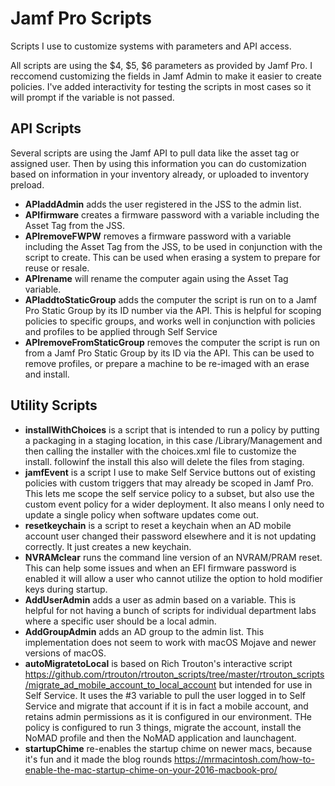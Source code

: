 # Jamf Pro Scripts
Scripts I use to customize systems with parameters and API access.

All scripts are using the $4, $5, $6 parameters as provided by Jamf Pro. I reccomend customizing the fields in Jamf Admin to make it easier to create policies. I've added interactivity for testing the scripts in most cases so it will prompt if the variable is not passed.

## API Scripts
Several scripts are using the Jamf API to pull data like the asset tag or assigned user. Then by using this information you can do customization based on information in your inventory already, or uploaded to inventory preload.
* **APIaddAdmin** adds the user registered in the JSS to the admin list.
* **APIfirmware** creates a firmware password with a variable including the Asset Tag from the JSS.
* **APIremoveFWPW** removes a firmware password with a variable including the Asset Tag from the JSS, to be used in conjunction with the script to create. This can be used when erasing a system to prepare for reuse or resale.
* **APIrename** will rename the computer again using the Asset Tag variable.
* **APIaddtoStaticGroup** adds the computer the script is run on to a Jamf Pro Static Group by its ID number via the API. This is helpful for scoping policies to specific groups, and works well in conjunction with policies and profiles to be applied through Self Service
* **APIremoveFromStaticGroup** removes the computer the script is run on from a Jamf Pro Static Group by its ID via the API. This can be used to remove profiles, or prepare a machine to be re-imaged with an erase and install.

## Utility Scripts
* **installWithChoices** is a script that is intended to run a policy by putting a packaging in a staging location, in this case /Library/Management and then calling the installer with the choices.xml file to customize the install. followinf the install this also will delete the files from staging.
* **jamfEvent** is a script I use to make Self Service buttons out of existing policies with custom triggers that may already be scoped in Jamf Pro. This lets me scope the self service policy to a subset, but also use the custom event policy for a wider deployment. It also means I only need to update a single policy when software updates come out.
* **resetkeychain** is a script to reset a keychain when an AD mobile account user changed their password elsewhere and it is not updating correctly. It just creates a new keychain.
* **NVRAMclear** runs the command line version of an NVRAM/PRAM reset. This can help some issues and when an EFI firmware password is enabled it will allow a user who cannot utilize the option to hold modifier keys during startup.
* **AddUserAdmin** adds a user as admin based on a variable. This is helpful for not having a bunch of scripts for individual department labs where a specific user should be a local admin.
* **AddGroupAdmin** adds an AD group to the admin list. This implementation does not seem to work with macOS Mojave and newer versions of macOS.
* **autoMigratetoLocal** is based on Rich Trouton's interactive script https://github.com/rtrouton/rtrouton_scripts/tree/master/rtrouton_scripts/migrate_ad_mobile_account_to_local_account but intended for use in Self Service. It uses the #3 variable to pull the user logged in to Self Service and migrate that account if it is in fact a mobile account, and retains admin permissions as it is configured in our environment. THe policy is configured to run 3 things, migrate the account, install the NoMAD profile and then the NoMAD application and launchagent.
* **startupChime** re-enables the startup chime on newer macs, because it's fun and it made the blog rounds https://mrmacintosh.com/how-to-enable-the-mac-startup-chime-on-your-2016-macbook-pro/
